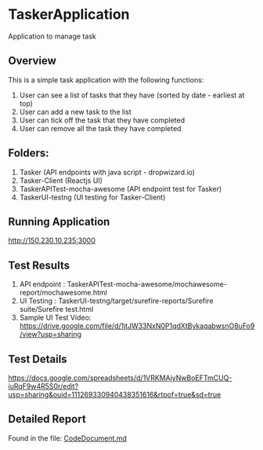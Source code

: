 # TaskerApplication
 Application to manage task

## Overview
This is a simple task application with the following functions:
1. User can see a list of tasks that they have (sorted by date - earliest at top)
2. User can add a new task to the list
3. User can tick off the task that they have completed
4. User can remove all the task they have completed

## Folders:
1. Tasker (API endpoints with java script - dropwizard.io)
2. Tasker-Client (Reactjs UI)
3. TaskerAPITest-mocha-awesome (API endpoint test for Tasker)
4. TaskerUI-testng (UI testing for Tasker-Client)

## Running Application
http://150.230.10.235:3000

## Test Results
1. API endpoint : TaskerAPITest-mocha-awesome/mochawesome-report/mochawesome.html
2. UI Testing : TaskerUI-testng/target/surefire-reports/Surefire suite/Surefire test.html
3. Sample UI Test Video: https://drive.google.com/file/d/1jtJW33NxN0P1qdXtBykaqabwsnO8uFo9/view?usp=sharing

## Test Details
https://docs.google.com/spreadsheets/d/1VRKMAjyNwBoEFTmCUQ-iuRqF9w4R5S0r/edit?usp=sharing&ouid=111269330940438351616&rtpof=true&sd=true

## Detailed Report
Found in the file: [CodeDocument.md](CodeDocument.md)
